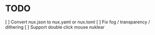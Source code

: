 # TODO

[ ] Convert nux.json to nux.yaml or nux.toml
[ ] Fix fog / transparency / dithering
[ ] Support double click mouse nuklear
